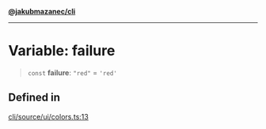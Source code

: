 [**@jakubmazanec/cli**](../../../README.md)

---

# Variable: failure

> `const` **failure**: `"red"` = `'red'`

## Defined in

[cli/source/ui/colors.ts:13](https://github.com/jakubmazanec/tools/blob/4bb343d3736e4f9f11a014de3241c6054262151e/packages/cli/source/ui/colors.ts#L13)
